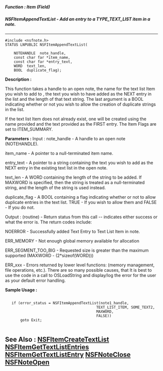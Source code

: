 ##### Function : Item (Field)
##### NSFItemAppendTextList - Add an entry to a TYPE_TEXT_LIST item in a note.
---
```
#include <nsfnote.h>
STATUS LNPUBLIC NSFItemAppendTextList(

	NOTEHANDLE  note_handle,
	const char far *item_name,
	const char far *entry_text,
	WORD  text_len,
	BOOL  duplicate_flag);
```
**Description :**

This function takes a handle to an open note, the name for the text list Item 
you wish to add to , the text you wish to have added as the NEXT entry in the 
list and the length of that text string.  The last argument is a BOOL 
indicating whether or not you wish to allow the creation of duplicate strings 
in the list.  

If the text list Item does not already exist, one will be created using the 
name provided and the text provided as the FIRST entry.  The Item Flags are set 
to ITEM_SUMMARY.

**Parameters :**
Input :
note_handle  -  A handle to an open note (NOTEHANDLE).

item_name  -  A pointer to a null-terminated item name.

entry_text  -  A pointer to a string containing the text you wish to add as the NEXT entry in the existing text list in the open note.

text_len  -  A WORD containing the length of the string to be added.  If MAXWORD is specified, then the string is treated as a null-terminated string, and the length of the string is used instead.

duplicate_flag  -  A BOOL containing a flag indicating whether or not to allow duplicate entries in the text list.  TRUE - If you wish to allow them and FALSE - If you do not.

Output :
(routine)  -  Return status from this call -- indicates either success or what the error is. The return codes include:

NOERROR - Successfully added Text Entry to Text List Item in note.

ERR_MEMORY - Not enough global memory available for allocation

ERR_SEGMENT_TOO_BIG - Requested size is greater than the maximum supported (MAXWORD -  (2*sizeof(WORD)))

ERR_xxx - Errors returned by lower level functions: (memory management, file operations, etc.).  There are so many possible causes, that It is best to use the code in a call to OSLoadString and display/log the error for the user as your default error handling.



**Sample Usage :**
```

   if (error_status = NSFItemAppendTextList(note1_handle,
                                          TEXT_LIST_ITEM, SOME_TEXT2,
                                          MAXWORD,
                                          FALSE))
       goto Exit;


```
**See Also :**
[NSFItemCreateTextList](/reference/Func/NSFItemCreateTextList)
[NSFItemGetTextListEntries](/reference/Func/NSFItemGetTextListEntries)
[NSFItemGetTextListEntry](/reference/Func/NSFItemGetTextListEntry)
[NSFNoteClose](/reference/Func/NSFNoteClose)
[NSFNoteOpen](/reference/Func/NSFNoteOpen)
---
